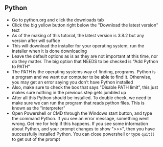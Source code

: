
Python
------
 - Go to python.org and click the downloads tab
 - Click the big yellow button right below the
   "Download the latest version" text
 - As of the making of this tutorial, the latest
   version is 3.8.2 but any version after will suffice
 - This will download the installer for your operating
   system, run the installer when it is done downloading
 - Leave the default options as is as they are not
   important at this time, nor do they matter. The big
   option that NEEDS to be checked is "Add Python to PATH"
 - The PATH is the operating systems way of finding,
   programs. Python is a program and we want our computer
   to be able to find it. Otherwise, you may get an error
   saying you don't have Python installed
 - Also, make sure to check the box that says
   "Disable PATH limit", this just makes sure nothing in
   the previous step gets jumbled up
 - After all this Python should be installed. To double
   check, we need to make sure we can run the program that
   reads python files. This is known as the "interpreter"
 - Open Powershell or CMD through the Windows start button, 
   and type the command Python. If you see an error message,
   something went wrong. Get me for help if this happens.
   If you see some information about Python, and your prompt
   changes to show ">>>", then you have successfully
   installed Python. You can close powershell or type `quit()`
   to get out of the prompt
